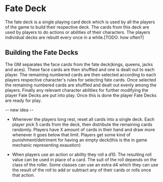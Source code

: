 # Fate Deck

The fate deck is a single playing card deck which is used by all the players of the game to build their respective deck. The cards from this deck are used by players to do actions or abilities of their characters. The players individual decks are rebuilt every once in a while.[TODO: how often?]

## Building the Fate Decks

The GM separates the face cards from the fate deck(kings, queens, jacks and aces). These face cards are then shuffled and one is dealt out to each player. The remaining numbered cards are then selected according to each players respective character's rules for selecting fate cards. Once selected the remaining numbered cards are shuffled and dealt out evenly among the players. Finally any relevant character abilities for further modifying the player Fate Decks are put into play. Once this is done the player Fate Decks are ready for play.

-- new idea --

- Whenever the players long rest, reset all cards into a single deck. Each player pick 5 cards from the deck, then distribute the remaining cards randomly. Players have X amount of cards in their hand and draw more whenever it goes below that limit. Players get some kind of punishment/detriment for having an empty deck(this is the in game mechanic representing exaustion)

- When players use an action or ability they roll a d10. The resulting roll value can be used in place of a card. The suit of the roll depends on the class of the roller. Some classes can use an extra d4 which they can use the result of the roll to add or subtract any of their cards or rolls once that action.


